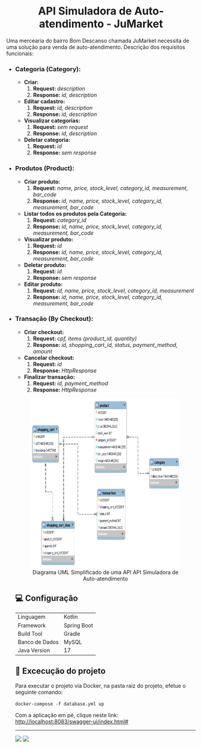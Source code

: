 <h1 align="center">API Simuladora de Auto-atendimento - JuMarket</h1>

<p>Uma mercearia do bairro Bom Descanso chamada JuMarket necessita de uma solução para venda de auto-atendimento. Descrição dos requisitos funcionais:</p>

<ul>
<li><h3>Categoria (Category):</h3>
  <ul>
    <li><strong>Criar:</strong>
         <ol>
            <li><strong>Request: </strong><em>description</em></li>
            <li><strong>Response: </strong><em>id, description</em></li>
        </ol>
    </li>
  <li><strong>Editar cadastro:</strong>
    <ol>
      <li><strong>Request: </strong><em>id, description</em></li>
      <li><strong>Response: </strong><em>id, description</em></li>
    </ol>
  </li>  
  <li><strong>Visualizar categorias:</strong>
    <ol>
      <li><strong>Request: </strong> <em>sem request</em></li>
      <li><strong>Response: </strong><em>id, description</em></li>
    </ol> 
  </li>
  <li><strong>Deletar categoria:</strong>
    <ol>
      <li><strong>Request: </strong><em>id</em></li>
      <li><strong>Response: </strong><em>sem response</em></li>
    </ol>
  </li>
  </ul>
  </li>
  <li><h3>Produtos (Product):</h3>
  <ul>
    <li><strong>Criar produto:</strong>
         <ol>
            <li><strong>Request: </strong><em>name, price, stock_level, category_id, measurement, bar_code</em></li>
            <li><strong>Response: </strong><em>id, name, price, stock_level, category_id, measurement, bar_code</em></li>
        </ol>
    </li>
    <li><strong>Listar todos os produtos pela Categoria:</strong>
    <ol>
      <li><strong>Request: </strong><em>category_id</em></li>
      <li><strong>Response: </strong><em>id, name, price, stock_level, category_id, measurement, bar_code</em></li>
    </ol> 
    </li>
    <li><strong>Visualizar produto:</strong>
    <ol>
      <li><strong>Request: </strong><em>id</em></li>
      <li><strong>Response: </strong><em>id, name, price, stock_level, category_id, measurement, bar_code</em></li>
    </ol> 
    </li>
    <li><strong>Deletar produto:</strong>
    <ol>
      <li><strong>Request: </strong><em>id</em></li>
      <li><strong>Response: </strong><em>sem response</em></li>
    </ol> 
    </li>
    <li><strong>Editar produto:</strong>
    <ol>
      <li><strong>Request: </strong><em>id, name, price, stock_level, category_id, measurement</em></li>
      <li><strong>Response: </strong><em>id, name, price, stock_level, category_id, measurement, bar_code</em></li>
    </ol> 
    </li>
  </ul>
  </li>
  <li><h3>Transação (By Checkout):</h3>
  <ul>
    <li><strong>Criar checkout:</strong>
         <ol>
            <li><strong>Request: </strong><em>cpf, items (product_id, quantity)</em></li>
            <li><strong>Response: </strong><em>id, shopping_cart_id, status, payment_method, amount</em></li>
        </ol>
    </li>
    <li><strong>Cancelar checkout:</strong>
         <ol>
            <li><strong>Request: </strong><em>id</em></li>
            <li><strong>Response: </strong><em>HttpResponse</em></li>
        </ol>
    </li>
    <li><strong>Finalizar transação:</strong>
         <ol>
            <li><strong>Request: </strong><em>id, payment_method</em></li>
            <li><strong>Response: </strong><em>HttpResponse</em></li>
        </ol>
    </li>

</ul>
<figure>
<p align="center">
  <img src="jumarket.png" height="450" width="650" alt="API Simuladora de Auto-atendimento"/><br>
  Diagrama UML Simplificado de uma API API Simuladora de Auto-atendimento
</p>
</figure>

<h2>💻 Configuração</h2>

<table align="center">
	<td>Linguagem</td>
	<td>Kotlin</td>
</tr>
<tr>
	<td>Framework</td>
	<td>Spring Boot</td>
</tr>
<tr>
	<td>Build Tool</td>
	<td>Gradle</td>
</tr>
<tr>
	<td>Banco de Dados</td>
	<td>MySQL</td>
</tr>
<tr>
	<td>Java Version</td>
	<td>17</td>
</tr>
</table>

<h2>🚀 Excecução do projeto</h2>

Para executar o projeto via Docker, na pasta raiz do projeto, efetue o seguinte comando:

```
docker-compose -f database.yml up 
```
Com a aplicação em pé, clique neste link: <a href="[http://localhost:8083/swagger-ui/index.html#/]">http://localhost:8083/swagger-ui/index.html#</a>
<hr>
<a href = "mailto:contatodeboravicente@gmail.com"><img src="https://img.shields.io/badge/-Gmail-%23333?style=for-the-badge&logo=gmail&logoColor=white" target="_blank"></a>
<a href="https://www.linkedin.com/in/deborasilvadlvs" target="_blank"><img src="https://img.shields.io/badge/-LinkedIn-%230077B5?style=for-the-badge&logo=linkedin&logoColor=white" target="_blank"></a> 
